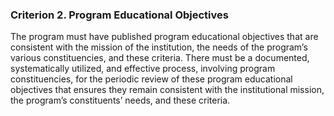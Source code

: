 

### Criterion 2. Program Educational Objectives

The program must have published program educational objectives that are consistent
with the mission of the institution, the needs of the program’s various constituencies,
and these criteria. There must be a documented, systematically utilized, and effective
process, involving program constituencies, for the periodic review of these program
educational objectives that ensures they remain consistent with the institutional
mission, the program’s constituents’ needs, and these criteria.